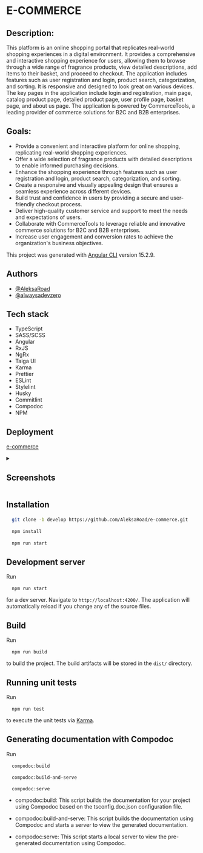 # E-COMMERCE

## Description:

This platform is an online shopping portal that replicates real-world shopping experiences in a digital environment. It provides a comprehensive and interactive shopping experience for users, allowing them to browse through a wide range of fragrance products, view detailed descriptions, add items to their basket, and proceed to checkout. The application includes features such as user registration and login, product search, categorization, and sorting. It is responsive and designed to look great on various devices. The key pages in the application include login and registration, main page, catalog product page, detailed product page, user profile page, basket page, and about us page. The application is powered by CommerceTools, a leading provider of commerce solutions for B2C and B2B enterprises.

## Goals:

- Provide a convenient and interactive platform for online shopping, replicating real-world shopping experiences.
- Offer a wide selection of fragrance products with detailed descriptions to enable informed purchasing decisions.
- Enhance the shopping experience through features such as user registration and login, product search, categorization, and sorting.
- Create a responsive and visually appealing design that ensures a seamless experience across different devices.
- Build trust and confidence in users by providing a secure and user-friendly checkout process.
- Deliver high-quality customer service and support to meet the needs and expectations of users.
- Collaborate with CommerceTools to leverage reliable and innovative commerce solutions for B2C and B2B enterprises.
- Increase user engagement and conversion rates to achieve the organization's business objectives.

This project was generated with [Angular CLI](https://github.com/angular/angular-cli) version 15.2.9.

## Authors

- [@AleksaRoad](https://github.com/AleksaRoad)
- [@alwaysadevzero](https://github.com/alwaysadevzero)

## Tech stack

  - TypeScript
  - SASS/SCSS
  - Angular
  - RxJS
  - NgRx
  - Taiga UI
  - Karma
  - Prettier
  - ESLint
  - Stylelint
  - Husky
  - Commitlint
  - Compodoc
  - NPM

## Deployment

[e-commerce](https://e-commerce-qzix.onrender.com/)

<details>
<summary><h2>Screenshots</h2></summary>

![main](./src/assets/images/image.png)
![login](./src/assets/images/image-1.png)
![registration](./src/assets/images/image-2.png)

</details>

## Installation

```bash
  git clone -b develop https://github.com/AleksaRoad/e-commerce.git
```

```bash
  npm install
```

```bash
  npm run start
```

## Development server

Run
```
  npm run start
```

for a dev server. Navigate to `http://localhost:4200/`. The application will automatically reload if you change any of the source files.

## Build

Run
```
  npm run build
```

to build the project. The build artifacts will be stored in the `dist/` directory.

## Running unit tests

Run
```
  npm run test
```

to execute the unit tests via [Karma](https://karma-runner.github.io).

## Generating documentation with Compodoc

Run
```
  compodoc:build
```
```
  compodoc:build-and-serve
```
```
  compodoc:serve
```

- compodoc:build: This script builds the documentation for your project using Compodoc based on the tsconfig.doc.json configuration file.


- compodoc:build-and-serve: This script builds the documentation using Compodoc and starts a server to view the generated documentation.

- compodoc:serve: This script starts a local server to view the pre-generated documentation using Compodoc.
